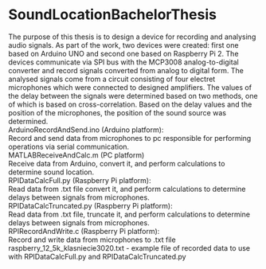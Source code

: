 # SoundLocationBachelorThesis
The purpose of this thesis is to design a device for recording and analysing audio signals.  As part of the work, two devices were created: first one based on Arduino UNO and  second one based on Raspberry Pi 2. The devices communicate via SPI bus with the  MCP3008 analog-to-digital converter and record signals converted from analog to digital  form. The analysed signals come from a circuit consisting of four electret microphones  which were connected to designed amplifiers. The values of the delay between the signals  were determined based on two methods, one of which is based on cross-correlation. Based  on the delay values and the position of the microphones, the position of the sound source  was determined.  
ArduinoRecordAndSend.ino (Arduino platform):  
 Record and send data from microphones to pc responsible for performing operations via serial communication.  
MATLABReceiveAndCalc.m (PC platform)  
 Receive data from Arduino, convert it, and perform calculations to determine sound location.  
RPIDataCalcFull.py (Raspberry Pi platform):  
 Read data from .txt file convert it, and perform calculations to determine delays between signals from microphones.  
RPIDataCalcTruncated.py (Raspberry Pi platform):  
 Read data from .txt file, truncate it, and perform calculations to determine delays between signals from microphones.  
RPIRecordAndWrite.c (Raspberry Pi platform):  
 Record and write data from microphones to .txt file  
raspberry_12_5k_klasniecie3020.txt - example file of recorded data to use with RPIDataCalcFull.py and RPIDataCalcTruncated.py  
